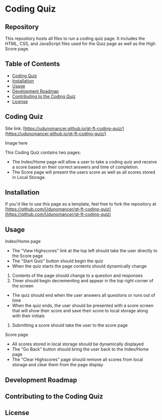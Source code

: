 # Coding Quiz

## Repository

This repository hosts all files to run a coding quiz page.  It includes the HTML, CSS, and JavaScript files used for the Quiz page as well as the High Score page.

## Table of Contents
* [Coding Quiz](#coding_quiz)
* [Installation](#installation)
* [Usage](#usage)
* [Development Roadmap](#development_roadmap)
* [Contributing to the Coding Quiz](#contributing)
* [License](#license)

## <a name="coding_quiz"></a> Coding Quiz

Site link: [https://udunomancer.github.io/gt-ft-coding-quiz/](https://udunomancer.github.io/gt-ft-coding-quiz/)

Image here

This Coding Quiz contains two pages:
* The Index/Home page will allow a user to take a coding quiz and receive a score based on their correct answers and time of completion.
* The Score page will present the users score as well as all scores stored in Local Storage.

## <a name="installation"></a> Installation

If you'd like to use this page as a template, feel free to fork the repository at [https://github.com/Udunomancer/gt-ft-coding-quiz](https://github.com/Udunomancer/gt-ft-coding-quiz)

## <a name="usage"></a> Usage

Index/Home page
* The "View Highscores" link at the top left should take the user directly to the Score page
* The "Start Quiz" button should begin the quiz
* When the quiz starts the page contents should dynamically change
1. Contents of the page should change to a question and responses
2. Timer should begin decrementing and appear in the top right corner of the screen
* The quiz should end when the user answers all questions or runs out of time
* When the quiz ends, the user should be presented with a score screen that will show their score and save their score to local storage along with their initials
1. Submitting a score should take the user to the score page

Score page
* All scores stored in local storage should be dynamically displayed
* The "Go Back" button should bring the user back to the Index/Home page
* The "Clear Highscores" page should remove all scores from local storage and clear them from the page display

## <a name="development_roadmap"></a> Development Roadmap

## <a name="contributing"></a> Contributing to the Coding Quiz

## <a name="license"></a> License